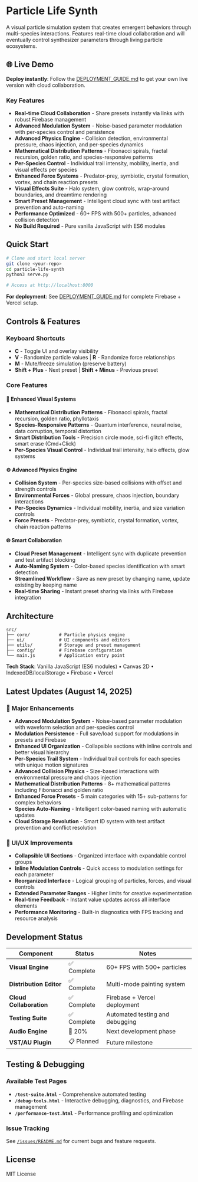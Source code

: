 # Particle Life Synth

A visual particle simulation system that creates emergent behaviors through multi-species interactions. Features real-time cloud collaboration and will eventually control synthesizer parameters through living particle ecosystems.

## 🌐 Live Demo

**Deploy instantly**: Follow the [DEPLOYMENT_GUIDE.md](DEPLOYMENT_GUIDE.md) to get your own live version with cloud collaboration.

### Key Features
- **Real-time Cloud Collaboration** - Share presets instantly via links with robust Firebase management
- **Advanced Modulation System** - Noise-based parameter modulation with per-species control and persistence
- **Advanced Physics Engine** - Collision detection, environmental pressure, chaos injection, and per-species dynamics
- **Mathematical Distribution Patterns** - Fibonacci spirals, fractal recursion, golden ratio, and species-responsive patterns
- **Per-Species Control** - Individual trail intensity, mobility, inertia, and visual effects per species
- **Enhanced Force Systems** - Predator-prey, symbiotic, crystal formation, vortex, and chain reaction presets
- **Visual Effects Suite** - Halo system, glow controls, wrap-around boundaries, and dreamtime rendering
- **Smart Preset Management** - Intelligent cloud sync with test artifact prevention and auto-naming
- **Performance Optimized** - 60+ FPS with 500+ particles, advanced collision detection
- **No Build Required** - Pure vanilla JavaScript with ES6 modules

## Quick Start

```bash
# Clone and start local server
git clone <your-repo>
cd particle-life-synth
python3 serve.py

# Access at http://localhost:8000
```

**For deployment**: See [DEPLOYMENT_GUIDE.md](DEPLOYMENT_GUIDE.md) for complete Firebase + Vercel setup.

## Controls & Features

### Keyboard Shortcuts
- **C** - Toggle UI and overlay visibility
- **V** - Randomize particle values | **R** - Randomize force relationships
- **M** - Mute/freeze simulation (preserve battery)
- **Shift + Plus** - Next preset | **Shift + Minus** - Previous preset

### Core Features

#### 🎨 Enhanced Visual Systems
- **Mathematical Distribution Patterns** - Fibonacci spirals, fractal recursion, golden ratio, phyllotaxis
- **Species-Responsive Patterns** - Quantum interference, neural noise, data corruption, temporal distortion
- **Smart Distribution Tools** - Precision circle mode, sci-fi glitch effects, smart erase (Cmd+Click)
- **Per-Species Visual Control** - Individual trail intensity, halo effects, glow systems

#### ⚙️ Advanced Physics Engine  
- **Collision System** - Per-species size-based collisions with offset and strength controls
- **Environmental Forces** - Global pressure, chaos injection, boundary interactions
- **Per-Species Dynamics** - Individual mobility, inertia, and size variation controls
- **Force Presets** - Predator-prey, symbiotic, crystal formation, vortex, chain reaction patterns

#### 🌐 Smart Collaboration
- **Cloud Preset Management** - Intelligent sync with duplicate prevention and test artifact blocking
- **Auto-Naming System** - Color-based species identification with smart detection
- **Streamlined Workflow** - Save as new preset by changing name, update existing by keeping name
- **Real-time Sharing** - Instant preset sharing via links with Firebase integration

## Architecture

```
src/
├── core/           # Particle physics engine
├── ui/             # UI components and editors
├── utils/          # Storage and preset management
├── config/         # Firebase configuration
└── main.js         # Application entry point
```

**Tech Stack**: Vanilla JavaScript (ES6 modules) • Canvas 2D • IndexedDB/localStorage • Firebase • Vercel

## Latest Updates (August 14, 2025)

### 🚀 Major Enhancements
- **Advanced Modulation System** - Noise-based parameter modulation with waveform selection and per-species control
- **Modulation Persistence** - Full save/load support for modulations in presets and Firebase
- **Enhanced UI Organization** - Collapsible sections with inline controls and better visual hierarchy
- **Per-Species Trail System** - Individual trail controls for each species with unique motion signatures
- **Advanced Collision Physics** - Size-based interactions with environmental pressure and chaos injection
- **Mathematical Distribution Patterns** - 8+ mathematical patterns including Fibonacci and golden ratio
- **Enhanced Force Presets** - 5 main categories with 15+ sub-patterns for complex behaviors
- **Species Auto-Naming** - Intelligent color-based naming with automatic updates
- **Cloud Storage Revolution** - Smart ID system with test artifact prevention and conflict resolution

### 🎯 UI/UX Improvements  
- **Collapsible UI Sections** - Organized interface with expandable control groups
- **Inline Modulation Controls** - Quick access to modulation settings for each parameter
- **Reorganized Interface** - Logical grouping of particles, forces, and visual controls
- **Extended Parameter Ranges** - Higher limits for creative experimentation
- **Real-time Feedback** - Instant value updates across all interface elements
- **Performance Monitoring** - Built-in diagnostics with FPS tracking and resource analysis

## Development Status

| Component | Status | Notes |
|-----------|--------|--------|
| **Visual Engine** | ✅ Complete | 60+ FPS with 500+ particles |
| **Distribution Editor** | ✅ Complete | Multi-mode painting system |
| **Cloud Collaboration** | ✅ Complete | Firebase + Vercel deployment |
| **Testing Suite** | ✅ Complete | Automated testing and debugging |
| **Audio Engine** | 🔄 20% | Next development phase |
| **VST/AU Plugin** | 📋 Planned | Future milestone |

## Testing & Debugging

### Available Test Pages
- **`/test-suite.html`** - Comprehensive automated testing
- **`/debug-tools.html`** - Interactive debugging, diagnostics, and Firebase management
- **`/performance-test.html`** - Performance profiling and optimization

### Issue Tracking
See [`/issues/README.md`](issues/README.md) for current bugs and feature requests.

## License

MIT License